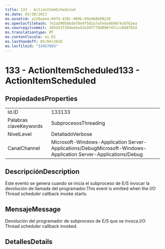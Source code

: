 ```yaml
---
title: 133 - ActionItemScheduled
ms.date: 03/30/2017
ms.assetid: a226aeea-69f4-438c-909b-05bd68b99220
ms.openlocfilehash: 7e2a59056bdef8e4f5d2a7afeda4696f4c8762ea
ms.sourcegitcommit: 3d5d33f384eeba41b2dff79d096f47ccc8d8f03d
ms.translationtype: MT
ms.contentlocale: es-ES
ms.lasthandoff: 05/04/2018
ms.locfileid: "33457693"
---
```

# <a name="133---actionitemscheduled"></a><span data-ttu-id="729d5-102">133 - ActionItemScheduled</span><span class="sxs-lookup"><span data-stu-id="729d5-102">133 - ActionItemScheduled</span></span>
## <a name="properties"></a><span data-ttu-id="729d5-103">Propiedades</span><span class="sxs-lookup"><span data-stu-id="729d5-103">Properties</span></span>  
  
|||  
|-|-|  
|<span data-ttu-id="729d5-104">Id.</span><span class="sxs-lookup"><span data-stu-id="729d5-104">ID</span></span>|<span data-ttu-id="729d5-105">133</span><span class="sxs-lookup"><span data-stu-id="729d5-105">133</span></span>|  
|<span data-ttu-id="729d5-106">Palabras clave</span><span class="sxs-lookup"><span data-stu-id="729d5-106">Keywords</span></span>|<span data-ttu-id="729d5-107">Subprocesos</span><span class="sxs-lookup"><span data-stu-id="729d5-107">Threading</span></span>|  
|<span data-ttu-id="729d5-108">Nivel</span><span class="sxs-lookup"><span data-stu-id="729d5-108">Level</span></span>|<span data-ttu-id="729d5-109">Detallado</span><span class="sxs-lookup"><span data-stu-id="729d5-109">Verbose</span></span>|  
|<span data-ttu-id="729d5-110">Canal</span><span class="sxs-lookup"><span data-stu-id="729d5-110">Channel</span></span>|<span data-ttu-id="729d5-111">Microsoft-Windows-Application Server-Applications/Debug</span><span class="sxs-lookup"><span data-stu-id="729d5-111">Microsoft-Windows-Application Server-Applications/Debug</span></span>|  
  
## <a name="description"></a><span data-ttu-id="729d5-112">Descripción</span><span class="sxs-lookup"><span data-stu-id="729d5-112">Description</span></span>  
 <span data-ttu-id="729d5-113">Este evento se genera cuando se inicia el subproceso de E/S invocar la devolución de llamada del programador.</span><span class="sxs-lookup"><span data-stu-id="729d5-113">This event is emitted when the I/O Thread scheduler callback invoke starts.</span></span>  
  
## <a name="message"></a><span data-ttu-id="729d5-114">Mensaje</span><span class="sxs-lookup"><span data-stu-id="729d5-114">Message</span></span>  
 <span data-ttu-id="729d5-115">Devolución del programador de subproceso de E/S que se invoca.</span><span class="sxs-lookup"><span data-stu-id="729d5-115">I/O Thread scheduler callback invoked.</span></span>  
  
## <a name="details"></a><span data-ttu-id="729d5-116">Detalles</span><span class="sxs-lookup"><span data-stu-id="729d5-116">Details</span></span>
